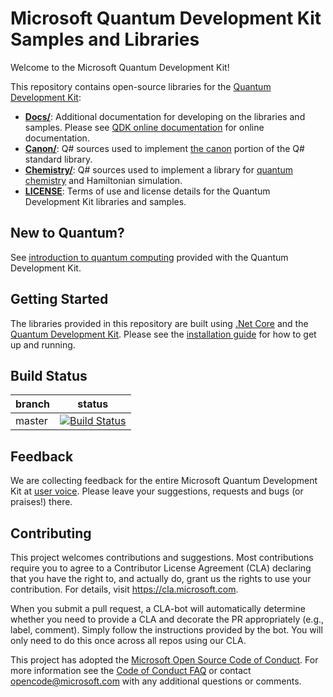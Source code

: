 # Microsoft Quantum Development Kit Samples and Libraries #

Welcome to the Microsoft Quantum Development Kit!

This repository contains open-source libraries for the [Quantum Development Kit](https://docs.microsoft.com/en-us/quantum/?view=qsharp-preview):

- **[Docs/](./Docs)**: Additional documentation for developing on the libraries and samples. Please see [QDK online documentation](https://docs.microsoft.com/quantum/) for online documentation. 
- **[Canon/](./Canon)**: Q# sources used to implement [the canon](https://docs.microsoft.com/quantum/libraries/intro) portion of the Q# standard library.
- **[Chemistry/](./Chemistry)**: Q# sources used to implement a library for [quantum chemistry](https://docs.microsoft.com/quantum/libraries/chemistry) and Hamiltonian simulation. 
- **[LICENSE](./LICENSE.txt)**: Terms of use and license details for the Quantum Development Kit libraries and samples.

## New to Quantum? ##

See [introduction to quantum computing](https://docs.microsoft.com/quantum/quantum-concepts-1-intro) provided with the Quantum Development Kit.

## Getting Started ##

The libraries provided in this repository are built using [.Net Core](https://docs.microsoft.com/en-us/dotnet/core/) and the
[Quantum Development Kit](https://docs.microsoft.com/en-us/quantum/?view=qsharp-preview).
Please see the [installation guide](https://docs.microsoft.com/quantum/quantum-installconfig) for how to get up and running.

## Build Status ##

| branch | status    |
|--------|-----------|
| master | [![Build Status](https://travis-ci.org/Microsoft/Quantum.svg?branch=master)](https://travis-ci.org/Microsoft/Quantum) |


## Feedback ##

We are collecting feedback for the entire Microsoft Quantum Development Kit
at [user voice](https://quantum.uservoice.com/). Please leave your suggestions,
requests and bugs (or praises!) there.


## Contributing ##

This project welcomes contributions and suggestions.  Most contributions require you to agree to a
Contributor License Agreement (CLA) declaring that you have the right to, and actually do, grant us
the rights to use your contribution. For details, visit https://cla.microsoft.com.

When you submit a pull request, a CLA-bot will automatically determine whether you need to provide
a CLA and decorate the PR appropriately (e.g., label, comment). Simply follow the instructions
provided by the bot. You will only need to do this once across all repos using our CLA.

This project has adopted the [Microsoft Open Source Code of Conduct](https://opensource.microsoft.com/codeofconduct/).
For more information see the [Code of Conduct FAQ](https://opensource.microsoft.com/codeofconduct/faq/) or
contact [opencode@microsoft.com](mailto:opencode@microsoft.com) with any additional questions or comments.